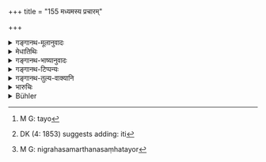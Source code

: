 +++
title = "155 मध्यमस्य प्रचारम्"

+++

<details><summary>गङ्गानथ-मूलानुवादः</summary>

—on the conduct of the ‘intermediary’ oh the doings of the king bent upon conquest, on the action of the neutral king, as also that of his enemy, with special care.—(155)
</details>

<details><summary>मेधातिथिः</summary>

एतस्मिन् राजमण्डल इमाश् चतस्रो राजप्रकृतयो मुख्या भवन्ति- विजिगीषुर् अरिर् मध्यम उदासीन इति । तत्र च यो[^२०३] राजा प्रकृतिसंपन्नः "अहम् एवंविधां पृथिवीं विजेष्ये"[^२०४] अभ्युत्थितः स **विजिगीषुः** उत्साहशक्तियोगात् । **शत्रुस्** त्रिविधः- सहजः प्राकृतः कृत्त्रिमः । स्वभूम्यन्तर इति **मध्यमः**, अनयोर् अरिविजिगीष्वोर् असंहतयोर् निग्रहसमर्थः, न संहतयोः[^२०५] । **उदासीनः**, अरिविजिगीषुमध्यमानाम् असंहतानां निग्रहसमर्थः, न तु संहतानाम् ॥ ७.१५५ ॥


[^२०५]:
     M G: nigrahasamarthanasaṃhatayor


[^२०४]:
     DK (4: 1853) suggests adding: iti


[^२०३]:
     M G: tayo
</details>

<details><summary>गङ्गानथ-भाष्यानुवादः</summary>

Of the said ‘circle’ the following are the four principal components—(1) the King bent upon conquest, (2) the Enemy, (3) the Intermediary and (4) the Neutral. Of these the King, who has people on his side and who has made up his mind to conquer a certain part of the world, is called ‘bent upon conquest,’ by reason of his being endowed with courage and strength.—the ‘Enemy’ is of three kinds—(*a*) born, (*b*) natural and (*c*) acquired.—The ‘Intermediary’ is the king whose territory is co-terminous with that of the king in question.—The ‘Neutral’ is one who is capable of defeating each of the two—‘one who is bent upon conquest’ and his ‘enemy’—singly, but not con jointly; and also each of the three—‘he who is bent upon conquest,’ the ‘enemy’ and the ‘intermediary’—singly, but not conjointly.—(I55)
</details>

<details><summary>गङ्गानथ-टिप्पन्यः</summary>

*Cf*. Kāmandakīya Nītisāra, 8.14, 18.

This verse is quoted in *Vīramitrodaya* (Rājanīti, p. 320), which adds
the following notes:—In the ‘circle’ of kings, there are four kinds of
kings—(1) The king seeking conquest (2) the three kinds of enemy—the
natural enemy, the artificial enemy and the neighbouring state, (3) the
middle state, which is capable of defeating either of the two parties to
a conflict, taken singly (4) the neutral, who is capable of smashing any
one of the above three.

This verse is quoted in *Rājanītiratnākara* (p. 36a).
</details>

<details><summary>गङ्गानथ-तुल्य-वाक्यानि</summary>

**(verses 7.155-159)  
**

*Śukranīti* (1.121). The kingdom is an organism of seven limbs—the King,
the Minister, the Ally, the Treasure, the Kingdom, the Fort and the
Army.’

Do. (2.141-113).—‘The Priest, the Viceroy, the Premier, the Commander,
the Councillor, the Judge, the Scholar, the Finance Minister and the
ordinary Minister and the Spy, these are the ten limbs of the King.’

*Viṣṇu* (3.38).—‘Towards his neighbour and natural enemy, his ally, a
neutral power, and a power situated in between his natural enemy and an
oppressive power,—let him adopt alternately, as the occasion and the
time require, the four modes of obtaining success—Conciliation,
Division, Presents and Force.’

*Yājñavalkya* (1.344).—‘The enemy, the ally, the neutral power, and
those coming in between these,—all these he shall deal with through
conciliation and other methods. These methods are Conciliation,
Presents, Division and Force.’

*Viṣṇudharmottara*—(Vīramitrodaya-Rājanīti, p. 319).—‘The king shall he
careful with regard to the seven-limbed kingdom; the *seven limbs* being
Conciliation, Presents, Fortification, Treasury, Fines, Ally and
People.’—He shall banish all persons obstructing these seven, and he
shall (quickly destroy all his enemies.’

*Mahābhārata* (Do., p. 322).—‘The king himself seeking glory, has to
d«al with the following—Enemy, Ally, Enemy’s Ally, Ally’s ally, Ally of
the enemy’s ally;—these in front; then come the following in the
rear—one attacking in the rear, one restraining this rear-attack, those
helping the rear-attack, and those helping the restrainer.’

*Arthaśāstra* (Part II, p. 224).—‘Master, Minister, People, Fort,
Treasury, Force and Allies are the seven Constituent Factors.’

*Arthaśāstra* (p. 175).—‘The Methods are Conciliation, Presents,
Division and Force. *Conciliation* is five-fold—describing virtues,
recalling mutual relationship, recalling mutual help, indicating future
possibilities, self-surrender.—*Describing of virtues* consists in
setting forth the nobility of birth, physical virtues, facts and so
forth.—*Recalling of relationship* consists in pointing out the blood
and other relationships;—*Recalling of Mutual Help* in reminding one of
the occasions on which help was rendered;—*Indicating of Future
Possibilities*, in pointing out that the acceptance of the proposal
would bring benefits;—*Self-surrender*, in ottering all one’s
resources—“whatever is mine is yours, you can make such use of it as you
like.”

*Śukranīti* (4.1.51, *et. seq*.)—‘Alliance, Presents, Division and
Force,—these policies are to be applied separately to the Friend,
Relatives, Family, Subjects and Enemies. “No one is such a friend as
yourself”—this is called *Alliance*.—“ All my goods, even my life, are
yours”—this is *Present*.—The narrative of one’s own merits or those of
other friends to somebody is *Division.-*—“If you do such and such an
act, I shall cease to be your friend”—this is *Force*............ The
statesmanlike King shall employ these policies in such a wav that
friends, neutrals and foes can never go beyond himself.—*Sāma*, Peace,
is to be employed first,—then Presents,—then the playing off of enemies
against one another. Force is to be employed only when actual danger
threatens. Alliance and Presents are to be employed towards forceful
enemies; Alliance and Division towards those superior in strength;
Division and Force towards equals and pure Force is advisable only
against an enemy who is powerless.—Towards friends, only Alliance and
Presents are to be employed;—never Division or Force.’

*Kāmandaka* (1.16).—‘King, Minister, Kingdom, Caste, Treasury, Army and
Allies are known to form the seven constituents of government; good
sense and unebbing energy are its primary stay.’

Do. (4.1-2).—‘The King, Minister, Kingdom, Fort, Treasury, Army and
Allies form the seven constituents of the state. They contribute to
one-another’s weal, and the loss of even a single one of these renders
the whole imperfect; he who wishes to keep the state perfect should
study their nature.’

Do. (8.4, 5).—‘Minister, Fort, Kingdom, Treasury and Army,—have been
declared to be the five constituents of the central sovereign.—These
five and the allied sovereigns, and in the seventh place, the central
monarch himself, have been said by Bṛhaspati to compose what is known as
the “seven-limbed state.”

*Kāmandaka* (8.16).—‘*Ari*, *Mitra*, *Arimitra*, *Mitrāmitra*, and the
*Arimitrāmitra* are the five sovereigns whose domains he consecutively
in front of the king going out on a conquering expedition.’

Do. (8.18).—‘The sovereign whose domain lies intervening between the
dominions of the *Ari* and the conquering king is denominated the
*Madhyama*. His attitude becomes friendly when the *Ari* and the
conquering king are united, and it is hostile to them when these are
disunited.’

Do. (8.25).—‘The twelve cardinal sovereigns, together with their
respective five *Prakṛtis*, constitute the *Prakṛtimaṇḍala* consisting
of seventy-two factors.’

Do. (8.36).—‘The six Prakṛtis, *viz*., Minister, Kingdom, Fort,
Treasury, Army and Ally,—of each of the ten sovereigns taken together,
compose what is designated the *maṇḍala of sixty factors*.’

Do. (8.70).—‘The king should please his own *Prakṛtis* by conciliation,
presents and bestowal of honour, and be should crush the *Prakṛtis* of
his enemies by sowing dissension among them and by openly attacking
them.’

Do. (14.1).—‘The *Prakṛtis*, from Minister to Ally, are the constituents
of the state. Of all the weaknesses of the state, the gravest is the
weakness of the king himself.’

Do. (15.22).—‘Internal disaffection should he allayed by such measures
of policy as conciliation, presents and the rest; and external
disaffection by the causing of dissension and disunion among the
disaffected party. A wise King should allay disaffection in such a
manner that the disaffected do not go over to the enemy.—The loss of men
and munition is said to be *destruction* and the loss of money and food
is said to be *drain*; the wise and prudent king should never have
recourse to a policy leading to such destruction and drain.’

Do. (15.55).—‘The king should wean over to his side, by means of
conciliation, presents and the rest, the foresters, frontier tribes, and
commanders of forts, whom he may come across *en route*. In difficult
and intricate tracts these people become the guide and point out the
way.’

*Kāmandaka* (17.3).—‘Conciliation, presents, display of military power
and dissension, these four, and also Deceit, Neglect and
Conjuring,—these seven in all are the means of success against an
enemy.’

Do. (I7.60-61).—‘The king conversant with the virtues of conciliation,
should employ it whenever he likes. At first he should employ the policy
of Presents, and then Conciliation and Dissension.—The policy of
Conciliation without the support of the policy of resents seldom brings
success in an undertaking; it cannot produce the desired eiīeet, even
when employed towards one’s own wife.’
</details>

<details><summary>भारुचिः</summary>

एतस्मिन् राजमण्डल इमाश् चतस्रो जाजप्रकृतयो मुख्या भवन्ति, **विजिगीषुर्** **अरिर् मध्य** **उदासीन** इति । तत्रैतेषाम् एव यो राजप्रकृतिसंपन्नो ऽहम् एवेमां पृथिवीं जेष्य इत्य् अभ्युक्षितः स **विजिगीषुर्** उत्साहशक्तियोगात् । **शत्रुस्** त्रिविधः, सहजः [प्राकृतः कृत्रिमो भूम्यनन्तर इति । मध्यमः, अनयोर् अरिविजिगीष्वोर् असंहतयोर् निग्रहसमर्थः । उदासीनो ऽरिविजिगीषुमध्यमानाम् असंहतानाम् ॥ ७.१५५ ॥
</details>

<details><summary>Bühler</summary>

155	On the conduct of the middlemost (prince), on the doings of him who seeks conquest, on the behaviour of the neutral (king), and (on that) of the foe (let him) sedulously (meditate).
</details>
